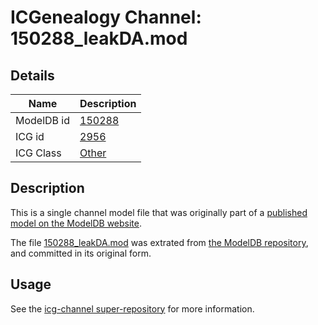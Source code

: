 # ICGenealogy Channel: 150288\_leakDA.mod

## Details

Name | Description
---- | -----------
ModelDB id | [150288](http://senselab.med.yale.edu/ModelDB/ShowModel.cshtml?model=150288)
ICG id | [2956](http://icg.neurotheory.ox.ac.uk/channels/other/2956)
ICG Class | [Other](http://icg.neurotheory.ox.ac.uk/channels/other)

## Description

This is a single channel model file that was originally part of a [published model on the ModelDB website](http://senselab.med.yale.edu/mModelDB/ShowModel.cshtml?model=150288).

The file [150288\_leakDA.mod](150288_leakDA.mod) was extrated from [the ModelDB repository](http://senselab.med.yale.edu/ModelDB/ShowModel.cshtml?model=150288), and committed in its original form.

## Usage

See the [icg-channel super-repository](https://github.com/icgenealogy/icg-channels) for more information.